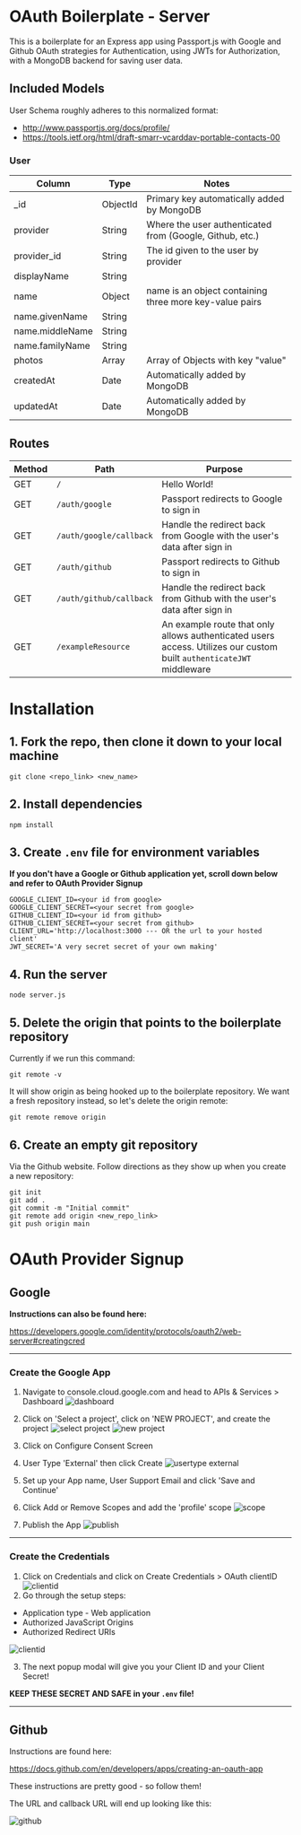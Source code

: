 # OAuth Boilerplate - Server
This is a boilerplate for an Express app using Passport.js with Google and Github OAuth strategies for Authentication, using JWTs for Authorization, with a MongoDB backend for saving user data.


## Included Models
User Schema roughly adheres to this normalized format:
* http://www.passportjs.org/docs/profile/
* https://tools.ietf.org/html/draft-smarr-vcarddav-portable-contacts-00

### User
| Column | Type | Notes |
| ----------- | ---------- | ---------------------------- |
| _id | ObjectId | Primary key automatically added by MongoDB |
| provider | String | Where the user authenticated from (Google, Github, etc.) |
| provider_id | String | The id given to the user by provider |
| displayName | String |  |
| name | Object | name is an object containing three more key-value pairs |
| name.givenName | String |  |
| name.middleName | String |  |
| name.familyName | String |  |
| photos | Array | Array of Objects with key "value" |
| createdAt | Date | Automatically added by MongoDB |
| updatedAt | Date | Automatically added by MongoDB |

## Routes

| Method | Path | Purpose |
| ------ | ---------------------- | ---------------------------- |
| GET | `/` | Hello World! |
| GET | `/auth/google` | Passport redirects to Google to sign in |
| GET | `/auth/google/callback` | Handle the redirect back from Google with the user's data after sign in |
| GET | `/auth/github` | Passport redirects to Github to sign in |
| GET | `/auth/github/callback` | Handle the redirect back from Github with the user's data after sign in |
| GET | `/exampleResource` | An example route that only allows authenticated users access. Utilizes our custom built `authenticateJWT` middleware |


# Installation
## 1. Fork the repo, then clone it down to your local machine
`git clone <repo_link> <new_name>`

## 2. Install dependencies
`npm install`

## 3. Create `.env` file for environment variables
**If you don't have a Google or Github application yet, scroll down below and refer to OAuth Provider Signup**
```
GOOGLE_CLIENT_ID=<your id from google>
GOOGLE_CLIENT_SECRET=<your secret from google>
GITHUB_CLIENT_ID=<your id from github>
GITHUB_CLIENT_SECRET=<your secret from github>
CLIENT_URL='http://localhost:3000 --- OR the url to your hosted client'
JWT_SECRET='A very secret secret of your own making'
```

## 4. Run the server 
`node server.js`

## 5. Delete the origin that points to the boilerplate repository
Currently if we run this command:

`git remote -v`

It will show origin as being hooked up to the boilerplate repository. We want a fresh repository instead, so let's delete the origin remote:

`git remote remove origin`
## 6. Create an empty git repository
Via the Github website. Follow directions as they show up when you create a new repository:
```
git init
git add .
git commit -m "Initial commit"
git remote add origin <new_repo_link>
git push origin main
```

# OAuth Provider Signup
## Google
**Instructions can also be found here:**

https://developers.google.com/identity/protocols/oauth2/web-server#creatingcred

---
### Create the Google App
1. Navigate to console.cloud.google.com and head to APIs & Services > Dashboard
![dashboard](./readme_images/dashboard.png)
2. Click on 'Select a project', click on 'NEW PROJECT', and create the project
![select project](./readme_images/select_project.png)
![new project](./readme_images/new_project.png)

4. Click on Configure Consent Screen
5. User Type 'External' then click Create
![usertype external](./readme_images/user_type.png)
6. Set up your App name, User Support Email and click 'Save and Continue'
7. Click Add or Remove Scopes and add the 'profile' scope
![scope](./readme_images/scope.png) 
9. Publish the App
![publish](./readme_images/publish.png) 

---
### Create the Credentials
1. Click on Credentials and click on Create Credentials > OAuth clientID
![clientid](./readme_images/oauth_clientid.png)
2. Go through the setup steps:

* Application type - Web application
* Authorized JavaScript Origins
* Authorized Redirect URIs

![clientid](./readme_images/uris.png)

3. The next popup modal will give you your Client ID and your Client Secret!

**KEEP THESE SECRET AND SAFE in your `.env` file!**

---
## Github
Instructions are found here: 

https://docs.github.com/en/developers/apps/creating-an-oauth-app

These instructions are pretty good - so follow them!

The URL and callback URL will end up looking like this:

![github](./readme_images/github.png)
